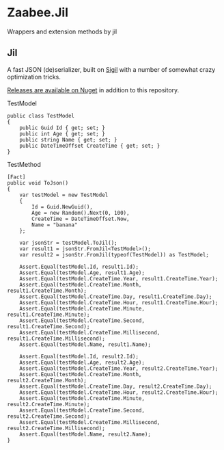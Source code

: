 # Zaabee.Jil

Wrappers and extension methods by jil

## Jil

A fast JSON (de)serializer, built on [Sigil](https://github.com/kevin-montrose/Sigil) with a number of somewhat crazy optimization tricks.

[Releases are available on Nuget](https://www.nuget.org/packages/Jil/) in addition to this repository.

TestModel

```CSharp
public class TestModel
{
    public Guid Id { get; set; }
    public int Age { get; set; }
    public string Name { get; set; }
    public DateTimeOffset CreateTime { get; set; }
}
```

TestMethod

```CSharp
[Fact]
public void ToJson()
{
    var testModel = new TestModel
    {
        Id = Guid.NewGuid(),
        Age = new Random().Next(0, 100),
        CreateTime = DateTimeOffset.Now,
        Name = "banana"
    };

    var jsonStr = testModel.ToJil();
    var result1 = jsonStr.FromJil<TestModel>();
    var result2 = jsonStr.FromJil(typeof(TestModel)) as TestModel;

    Assert.Equal(testModel.Id, result1.Id);
    Assert.Equal(testModel.Age, result1.Age);
    Assert.Equal(testModel.CreateTime.Year, result1.CreateTime.Year);
    Assert.Equal(testModel.CreateTime.Month, result1.CreateTime.Month);
    Assert.Equal(testModel.CreateTime.Day, result1.CreateTime.Day);
    Assert.Equal(testModel.CreateTime.Hour, result1.CreateTime.Hour);
    Assert.Equal(testModel.CreateTime.Minute, result1.CreateTime.Minute);
    Assert.Equal(testModel.CreateTime.Second, result1.CreateTime.Second);
    Assert.Equal(testModel.CreateTime.Millisecond, result1.CreateTime.Millisecond);
    Assert.Equal(testModel.Name, result1.Name);

    Assert.Equal(testModel.Id, result2.Id);
    Assert.Equal(testModel.Age, result2.Age);
    Assert.Equal(testModel.CreateTime.Year, result2.CreateTime.Year);
    Assert.Equal(testModel.CreateTime.Month, result2.CreateTime.Month);
    Assert.Equal(testModel.CreateTime.Day, result2.CreateTime.Day);
    Assert.Equal(testModel.CreateTime.Hour, result2.CreateTime.Hour);
    Assert.Equal(testModel.CreateTime.Minute, result2.CreateTime.Minute);
    Assert.Equal(testModel.CreateTime.Second, result2.CreateTime.Second);
    Assert.Equal(testModel.CreateTime.Millisecond, result2.CreateTime.Millisecond);
    Assert.Equal(testModel.Name, result2.Name);
}
```